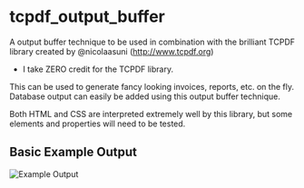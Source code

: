 tcpdf_output_buffer
===================

A output buffer technique to be used in combination with the brilliant TCPDF library created by @nicolaasuni (http://www.tcpdf.org)

* I take ZERO credit for the TCPDF library.

This can be used to generate fancy looking invoices, reports, etc. on the fly.  Database output can easily be added using this output buffer technique.

Both HTML and CSS are interpreted extremely well by this library, but some elements and properties will need to be tested.

Basic Example Output
---------------------

![Example Output](https://raw.github.com/kknoer/tcpdf_output_buffer/master/screenshot.png)
